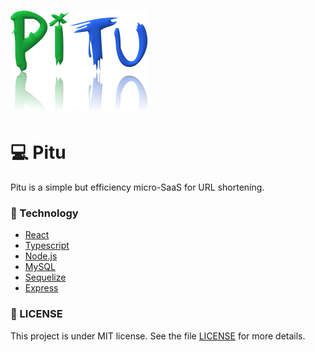 <h1>
  <img alt="happy" title="pitu" src="./assets/logo.png" />
</h1>

# 💻 Pitu 

Pitu is a simple but efficiency micro-SaaS for URL shortening.

### 🚀 Technology

- [React](https://reactjs.org)
- [Typescript](https://www.typescriptlang.org/)
- [Node.js](https://nodejs.org/en/)
- [MySQL](https://www.mysql.com/)
- [Sequelize](https://sequelize.org/)
- [Express](https://expressjs.com/)


### 📝 LICENSE

This project is under MIT license. See the file [LICENSE](/LICENSE.md) for more details.